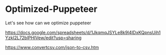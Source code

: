 # Optimized-Puppeteer

Let's see how can we optimize puppeteer

https://docs.google.com/spreadsheets/d/1JkqmqJSYLe8k9l4IDxKQpnsUih1YzkI2L72blPHIVew/edit?usp=sharing

https://www.convertcsv.com/json-to-csv.htm